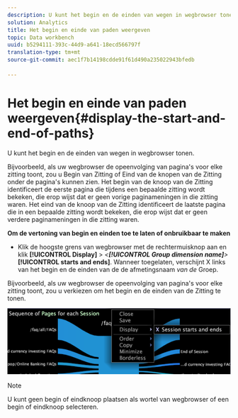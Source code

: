 ```yaml
---
description: U kunt het begin en de einden van wegen in wegbrowser tonen.
solution: Analytics
title: Het begin en einde van paden weergeven
topic: Data workbench
uuid: b5294111-393c-44d9-a641-18ecd566797f
translation-type: tm+mt
source-git-commit: aec1f7b14198cdde91f61d490a235022943bfedb

---
```



# Het begin en einde van paden weergeven{#display-the-start-and-end-of-paths}

U kunt het begin en de einden van wegen in wegbrowser tonen.

Bijvoorbeeld, als uw wegbrowser de opeenvolging van pagina&#39;s voor elke zitting toont, zou u Begin van Zitting of Eind van de knopen van de Zitting onder de pagina&#39;s kunnen zien. Het begin van de knoop van de Zitting identificeert de eerste pagina die tijdens een bepaalde zitting wordt bekeken, die erop wijst dat er geen vorige paginameningen in die zitting waren. Het eind van de knoop van de Zitting identificeert de laatste pagina die in een bepaalde zitting wordt bekeken, die erop wijst dat er geen verdere paginameningen in die zitting waren.

**Om de vertoning van begin en einden toe te laten of onbruikbaar te maken**

* Klik de hoogste grens van wegbrowser met de rechtermuisknop aan en klik **[!UICONTROL Display]** > *&lt;**[!UICONTROL Group dimension name]**>* **[!UICONTROL starts and ends]**. Wanneer toegelaten, verschijnt X links van het begin en de einden van de de afmetingsnaam *van de* Groep.

Bijvoorbeeld, als uw wegbrowser de opeenvolging van pagina&#39;s voor elke zitting toont, zou u verkiezen om het begin en de einden van de Zitting te tonen.

![](assets/vis_PathBrowser_StartsAndEnds.png)

>[!NOTE]
>
>U kunt geen begin of eindknoop plaatsen als wortel van wegbrowser of een begin of eindknoop selecteren.

